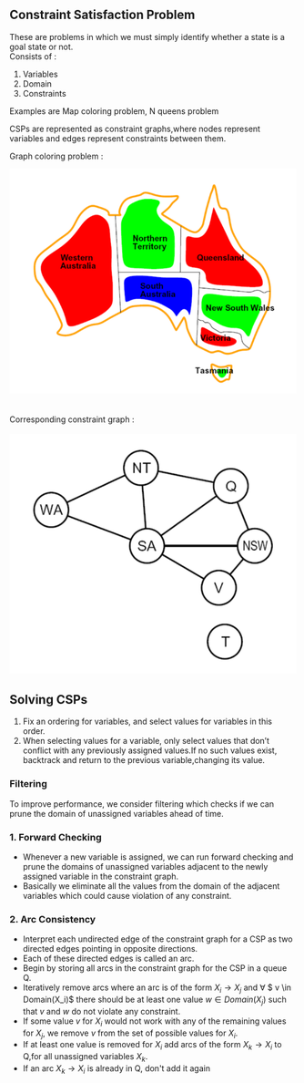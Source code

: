## Constraint Satisfaction Problem

These are problems in which we must simply identify whether a state is a goal state or not.  
Consists of : 
1. Variables
2. Domain
3. Constraints  

Examples are Map coloring problem, N queens problem

CSPs are represented as constraint graphs,where nodes represent variables and edges represent constraints between them.

Graph coloring problem :  

![img](assets/CSP.png)  
<br><br>
Corresponding constraint graph :  
<br>
![img](assets/CSP_Graph.png)

## Solving CSPs

1. Fix an ordering for variables, and select values for variables in this order. 
2. When selecting values for a variable, only select values that don’t conflict with any previously assigned values.If no such values exist, backtrack and return to the previous variable,changing its value.

### Filtering

To improve performance, we consider filtering which checks if we can prune the domain of unassigned variables ahead of time. 

### 1. Forward Checking 

- Whenever a new variable is assigned, we can run forward checking and prune the domains of unassigned variables adjacent to the newly assigned variable in the constraint graph.
- Basically we eliminate all the values from the domain of the adjacent variables which could cause violation of any constraint.

### 2. Arc Consistency

- Interpret each undirected edge of the constraint graph for a CSP as two directed edges pointing in opposite directions.
- Each of these directed edges is called an arc.
- Begin by storing all arcs in the constraint graph for the CSP in a queue Q.
- Iteratively remove arcs where an arc is of the form $X_i \rightarrow X_j$ and $\forall$ $ v \in Domain(X_i)$ there should be at least one value $w \in Domain(X_j)$ such that $v$ and $w$ do not violate any constraint. 
- If some value $v$ for $X_i$ would not work with any of the remaining values for $X_j$, we remove $v$ from the set of possible values for $X_i$.
- If at least one value is removed for $X_i$ add arcs of the form $X_k \rightarrow X_i$ to Q,for all unassigned variables $X_k$. 
- If an arc $X_k \rightarrow X_i$ is already in Q, don't add it again